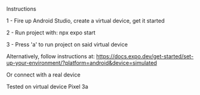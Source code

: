 Instructions

1 - Fire up Android Studio, create a virtual device, get it started

2 - Run project with: npx expo start

3 - Press 'a' to run project on said virtual device


Alternatively, follow instructions at: https://docs.expo.dev/get-started/set-up-your-environment/?platform=android&device=simulated

Or connect with a real device

Tested on virtual device Pixel 3a

